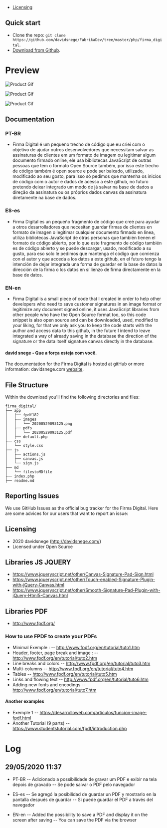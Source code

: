 * [Licensing](#licensing)

## Quick start

- Clone the repo: `git clone https://github.com/davidsnege/FabrikaDev/tree/master/php/firma_digital`.
- [Download from Github](https://github.com/davidsnege/FabrikaDev/tree/master/php/firma_digital).

# Preview

![Product Gif](http://davidsnege.com/wp-content/uploads/2020/05/001.gif)

![Product Gif](http://davidsnege.com/wp-content/uploads/2020/05/004.gif)

![Product Gif](http://davidsnege.com/wp-content/uploads/2020/05/003.gif)

## Documentation

### PT-BR

- Firma Digital é um pequeno trecho de código que eu criei com o objetivo de ajudar outros desenvolvedores que necessitam salvar
as assinaturas de clientes em um formato de imagem ou legitimar algum documento firmado online, ele usa bibliotecas JavaScript de
outras pessoas que tem o formato Open Source também, por isso este trecho de código também é open source e pode ser baixado, 
utilizado, modificado ao seu gosto, para isso só pedimos que mantenha os inicios de código com o autor e dados de acesso a este 
github, no futuro pretendo deixar integrado um modo de já salvar na base de dados a direção da assinatura ou os próprios dados
canvas da assinatura diretamente na base de dados.

### ES-es

- Firma Digital es un pequeño fragmento de código que creé para ayudar a otros desarrolladores que necesitan guardar
firmas de clientes en formato de imagen o legitimar cualquier documento firmado en línea, utiliza bibliotecas JavaScript de
otras personas que también tienen el formato de código abierto, por lo que este fragmento de código también es de código abierto y se puede descargar,
usado, modificado a su gusto, para eso solo le pedimos que mantenga el código que comienza con el autor y que acceda a los datos a este
github, en el futuro tengo la intención de dejar integrada una forma de guardar en la base de datos la dirección de la firma o los datos en sí
lienzo de firma directamente en la base de datos.

### EN-en

- Firma Digital is a small piece of code that I created in order to help other developers who need to save
customer signatures in an image format or legitimize any document signed online, it uses JavaScript libraries from
other people who have the Open Source format too, so this code snippet is also open source and can be downloaded,
used, modified to your liking, for that we only ask you to keep the code starts with the author and access data to this
github, in the future I intend to leave integrated a way of already saving in the database the direction of the signature or the data itself
signature canvas directly in the database.

#### david snege - Que a força esteja com você.

The documentation for the Firma Digital is hosted at gitHub or more information: davidsnege.com [website](http://davidsnege.com).

## File Structure
Within the download you'll find the following directories and files:

```
firma_digital/
├── app
│   ├── fpdf182
│   ├── images
│   │   └── 20200529093125.png
│   ├── pdfs
│   │   └── 20200529093125.pdf
│   ├── default.php
├── css
│   └── style.css
├── js
│   ├── actions.js
│   ├── canvas.js
│   └── sign.js
├── md
│   └── filestoMDfile
├── index.php
├── readme.md
```

## Reporting Issues

We use GitHub Issues as the official bug tracker for the Firma Digital. Here are some advices for our users that want to report an issue:

## Licensing

- 2020 davidsnege (http://davidsnege.com/)
- Licensed under Open Source

## Libraries JS JQUERY

- https://www.jqueryscript.net/other/Canvas-Signature-Pad-Sign.html
- https://www.jqueryscript.net/other/Touch-enabled-Signature-Plugin-with-jQuery-Canvas.html
- https://www.jqueryscript.net/other/Smooth-Signature-Pad-Plugin-with-jQuery-Html5-Canvas.html

## Libraries PDF

- http://www.fpdf.org/

### How to use FPDF to create your PDFs

- Minimal Exemple : 
-- http://www.fpdf.org/en/tutorial/tuto1.htm
- Header, footer, page break and image : 
-- http://www.fpdf.org/en/tutorial/tuto2.htm
- Line breaks and colors
-- http://www.fpdf.org/en/tutorial/tuto3.htm
- Multi-columns
-- http://www.fpdf.org/en/tutorial/tuto4.htm
- Tables
-- http://www.fpdf.org/en/tutorial/tuto5.htm
- Links and flowing text
-- http://www.fpdf.org/en/tutorial/tuto6.htm
- Adding new fonts and encodings
-- http://www.fpdf.org/en/tutorial/tuto7.htm

#### Another examples

- Exemple 1
-- https://desarrolloweb.com/articulos/funcion-image-fpdf.html
- Another Tutorial (9 parts)
-- https://www.studentstutorial.com/fpdf/introduction.php

# Log 

## 29/05/2020 11:37

- PT-BR 
-- Adicionado a possibilidade de gravar um PDF e exibir na tela depois de gravado
-- Se pode salvar o PDF pelo navegador

- ES-es
-- Se agregó la posibilidad de guardar un PDF y mostrarlo en la pantalla después de guardar
-- Si puede guardar el PDF a través del navegador

- EN-en
-- Added the possibility to save a PDF and display it on the screen after saving
-- You can save the PDF via the browser

